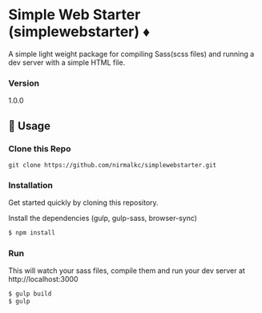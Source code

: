 # Simple Web Starter (simplewebstarter) ♦️

A simple light weight package for compiling Sass(scss files) and running a dev server with a simple HTML file.

### Version
1.0.0

## 📝 Usage

### Clone this Repo
```
git clone https://github.com/nirmalkc/simplewebstarter.git
```

### Installation

Get started quickly by cloning this repository.

Install the dependencies (gulp, gulp-sass, browser-sync)

```sh
$ npm install
```

### Run

This will watch your sass files, compile them and run your dev server at http://localhost:3000

```sh
$ gulp build
$ gulp
```